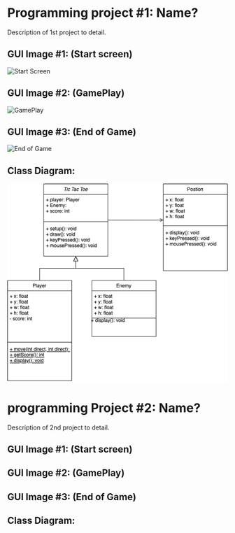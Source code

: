 # Programming project #1: Name?
Description of 1st project to detail.

## GUI Image #1: (Start screen)
![Start Screen]()
## GUI Image #2: (GamePlay)
![GamePlay]()
## GUI Image #3: (End of Game)
![End of Game]()
## Class Diagram:
![Class Diagram](https://github.com/LedgerStaker/Programming-project/blob/main/Images/tic%20tac%20toe%20diagram.drawio.png?raw=true)
# programming Project #2: Name?
Description of 2nd project to detail.

## GUI Image #1: (Start screen)
## GUI Image #2: (GamePlay)
## GUI Image #3: (End of Game)

## Class Diagram:
